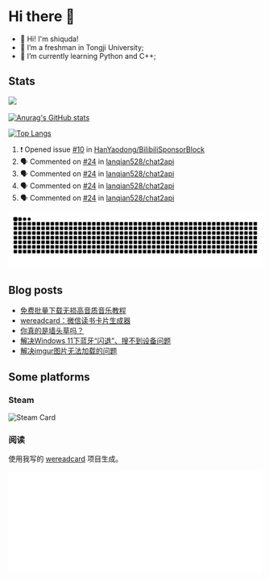 # Hi there 👋

- 👋 Hi! I'm shiquda!
- 📖 I’m a freshman in Tongji University;
- 🌱 I’m currently learning Python and C++;

## Stats

![](https://komarev.com/ghpvc/?username=shiquda)

[![Anurag's GitHub stats](https://github-readme-stats.vercel.app/api?username=shiquda&theme=vue-dark&show_icons=true)](https://github.com/anuraghazra/github-readme-stats)

[![Top Langs](https://github-readme-stats.vercel.app/api/top-langs/?username=shiquda&theme=vue-dark&show_icons=true&hide=SCSS)](https://github.com/anuraghazra/github-readme-stats)

<!--START_SECTION:activity-->
1. ❗ Opened issue [#10](https://github.com/HanYaodong/BilibiliSponsorBlock/issues/10) in [HanYaodong/BilibiliSponsorBlock](https://github.com/HanYaodong/BilibiliSponsorBlock)
2. 🗣 Commented on [#24](https://github.com/lanqian528/chat2api/issues/24#issuecomment-2164858499) in [lanqian528/chat2api](https://github.com/lanqian528/chat2api)
3. 🗣 Commented on [#24](https://github.com/lanqian528/chat2api/issues/24#issuecomment-2161186530) in [lanqian528/chat2api](https://github.com/lanqian528/chat2api)
4. 🗣 Commented on [#24](https://github.com/lanqian528/chat2api/issues/24#issuecomment-2161067402) in [lanqian528/chat2api](https://github.com/lanqian528/chat2api)
5. 🗣 Commented on [#24](https://github.com/lanqian528/chat2api/issues/24#issuecomment-2160980766) in [lanqian528/chat2api](https://github.com/lanqian528/chat2api)
<!--END_SECTION:activity-->

<picture>
  <source media="(prefers-color-scheme: dark)" srcset="https://raw.githubusercontent.com/shiquda/shiquda/output/github-contribution-grid-snake-dark.svg">
  <source media="(prefers-color-scheme: light)" srcset="https://raw.githubusercontent.com/shiquda/shiquda/output/github-contribution-grid-snake.svg">
  <img alt="github contribution grid snake animation" src="https://raw.githubusercontent.com/shiquda/shiquda/output/github-contribution-grid-snake.svg">
</picture>

## Blog posts
<!-- BLOG-POST-LIST:START -->
- [免费批量下载无损高音质音乐教程](https://shiquda.link/batch-download-high-quality-music)
- [wereadcard：微信读书卡片生成器](https://shiquda.link/weread-card-project)
- [你真的是墙头草吗？](https://shiquda.link/are-you-a-wallflower)
- [解决Windows 11下蓝牙“闪退”、搜不到设备问题](https://shiquda.link/solve-annoying-bluetooth-problem-on-windows-11)
- [解决imgur图片无法加载的问题](https://shiquda.link/load-imgur-images)
<!-- BLOG-POST-LIST:END -->

## Some platforms

### Steam

![Steam Card](https://card.yuy1n.io/card/76561199045221076/tokyonight,en,bg-FF0000-0033FF,games)

### 阅读

使用我写的 [wereadcard](https://github.com/shiquda/wereadcard) 项目生成。

![Weread Card](https://github.com/shiquda/wereadcard/raw/main/output/recent_read.svg)

<!--
**shiquda/shiquda** is a ✨ _special_ ✨ repository because its `README.md` (this file) appears on your GitHub profile.

Here are some ideas to get you started:

- 🔭 I’m currently working on ...
- 🌱 I’m currently learning ...
- 👯 I’m looking to collaborate on ...
- 🤔 I’m looking for help with ...
- 💬 Ask me about ...
- 📫 How to reach me: ...
- 😄 Pronouns: ...
- ⚡ Fun fact: ...
-->
